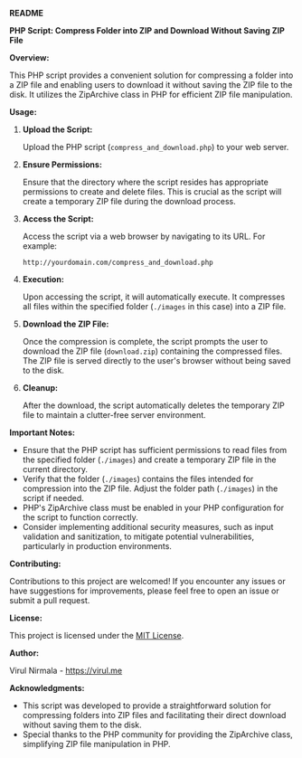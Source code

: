 **README**

**PHP Script: Compress Folder into ZIP and Download Without Saving ZIP File**

**Overview:**

This PHP script provides a convenient solution for compressing a folder into a ZIP file and enabling users to download it without saving the ZIP file to the disk. It utilizes the ZipArchive class in PHP for efficient ZIP file manipulation.

**Usage:**

1. **Upload the Script:**

   Upload the PHP script (`compress_and_download.php`) to your web server.

2. **Ensure Permissions:**

   Ensure that the directory where the script resides has appropriate permissions to create and delete files. This is crucial as the script will create a temporary ZIP file during the download process.

3. **Access the Script:**

   Access the script via a web browser by navigating to its URL. For example:

   ```
   http://yourdomain.com/compress_and_download.php
   ```

4. **Execution:**

   Upon accessing the script, it will automatically execute. It compresses all files within the specified folder (`./images` in this case) into a ZIP file.

5. **Download the ZIP File:**

   Once the compression is complete, the script prompts the user to download the ZIP file (`download.zip`) containing the compressed files. The ZIP file is served directly to the user's browser without being saved to the disk.

6. **Cleanup:**

   After the download, the script automatically deletes the temporary ZIP file to maintain a clutter-free server environment.

**Important Notes:**

- Ensure that the PHP script has sufficient permissions to read files from the specified folder (`./images`) and create a temporary ZIP file in the current directory.
- Verify that the folder (`./images`) contains the files intended for compression into the ZIP file. Adjust the folder path (`./images`) in the script if needed.
- PHP's ZipArchive class must be enabled in your PHP configuration for the script to function correctly.
- Consider implementing additional security measures, such as input validation and sanitization, to mitigate potential vulnerabilities, particularly in production environments.

**Contributing:**

Contributions to this project are welcomed! If you encounter any issues or have suggestions for improvements, please feel free to open an issue or submit a pull request.

**License:**

This project is licensed under the [MIT License](LICENSE).

**Author:**

Virul Nirmala - https://virul.me

**Acknowledgments:**

- This script was developed to provide a straightforward solution for compressing folders into ZIP files and facilitating their direct download without saving them to the disk.
- Special thanks to the PHP community for providing the ZipArchive class, simplifying ZIP file manipulation in PHP.

